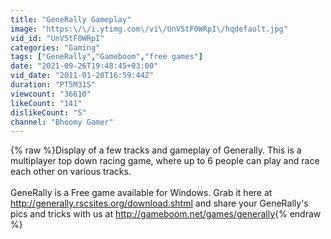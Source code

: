 ```yaml
---
title: "GeneRally Gameplay"
image: "https:\/\/i.ytimg.com\/vi\/UnV5tF0WRpI\/hqdefault.jpg"
vid_id: "UnV5tF0WRpI"
categories: "Gaming"
tags: ["GeneRally","Gameboom","free games"]
date: "2021-09-26T19:48:45+03:00"
vid_date: "2011-01-20T16:59:44Z"
duration: "PT5M31S"
viewcount: "36610"
likeCount: "141"
dislikeCount: "5"
channel: "Bhoomy Gamer"
---
```

{% raw %}Display of a few tracks and gameplay of Generally. This is a multiplayer top down racing game, where up to 6 people can play and race each other on various tracks.<br /><br />GeneRally is a Free game available for Windows. Grab it here at <a rel="nofollow" target="blank" href="http://generally.rscsites.org/download.shtml">http://generally.rscsites.org/download.shtml</a> and share your GeneRally's pics and tricks with us at <a rel="nofollow" target="blank" href="http://gameboom.net/games/generally">http://gameboom.net/games/generally</a>{% endraw %}
